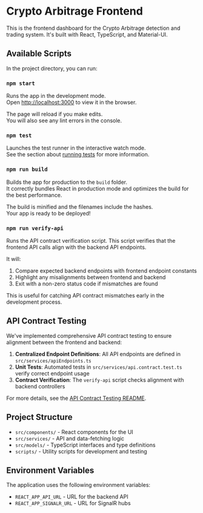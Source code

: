 # Crypto Arbitrage Frontend

This is the frontend dashboard for the Crypto Arbitrage detection and trading system. It's built with React, TypeScript, and Material-UI.

## Available Scripts

In the project directory, you can run:

### `npm start`

Runs the app in the development mode.\
Open [http://localhost:3000](http://localhost:3000) to view it in the browser.

The page will reload if you make edits.\
You will also see any lint errors in the console.

### `npm test`

Launches the test runner in the interactive watch mode.\
See the section about [running tests](https://facebook.github.io/create-react-app/docs/running-tests) for more information.

### `npm run build`

Builds the app for production to the `build` folder.\
It correctly bundles React in production mode and optimizes the build for the best performance.

The build is minified and the filenames include the hashes.\
Your app is ready to be deployed!

### `npm run verify-api`

Runs the API contract verification script. This script verifies that the frontend API calls align with the backend API endpoints.

It will:
1. Compare expected backend endpoints with frontend endpoint constants
2. Highlight any misalignments between frontend and backend
3. Exit with a non-zero status code if mismatches are found

This is useful for catching API contract mismatches early in the development process.

## API Contract Testing

We've implemented comprehensive API contract testing to ensure alignment between the frontend and backend:

1. **Centralized Endpoint Definitions**: All API endpoints are defined in `src/services/apiEndpoints.ts`
2. **Unit Tests**: Automated tests in `src/services/api.contract.test.ts` verify correct endpoint usage
3. **Contract Verification**: The `verify-api` script checks alignment with backend controllers

For more details, see the [API Contract Testing README](src/services/README.md).

## Project Structure

- `src/components/` - React components for the UI
- `src/services/` - API and data-fetching logic
- `src/models/` - TypeScript interfaces and type definitions
- `scripts/` - Utility scripts for development and testing

## Environment Variables

The application uses the following environment variables:

- `REACT_APP_API_URL` - URL for the backend API
- `REACT_APP_SIGNALR_URL` - URL for SignalR hubs
